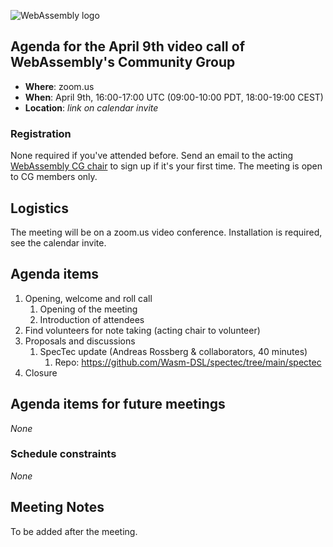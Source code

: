 ![WebAssembly logo](/images/WebAssembly.png)

## Agenda for the April 9th video call of WebAssembly's Community Group

- **Where**: zoom.us
- **When**: April 9th, 16:00-17:00 UTC (09:00-10:00 PDT, 18:00-19:00 CEST)
- **Location**: *link on calendar invite*

### Registration

None required if you've attended before. Send an email to the acting [WebAssembly CG chair](mailto:webassembly-cg-chair@chromium.org)
to sign up if it's your first time. The meeting is open to CG members only.

## Logistics

The meeting will be on a zoom.us video conference.
Installation is required, see the calendar invite.

## Agenda items

1. Opening, welcome and roll call
    1. Opening of the meeting
    1. Introduction of attendees
1. Find volunteers for note taking (acting chair to volunteer)
1. Proposals and discussions
    1. SpecTec update (Andreas Rossberg & collaborators, 40 minutes)
        1. Repo: https://github.com/Wasm-DSL/spectec/tree/main/spectec
1. Closure

## Agenda items for future meetings

*None*

### Schedule constraints

*None*

## Meeting Notes

To be added after the meeting.
